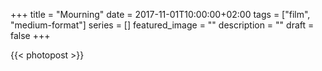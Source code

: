 +++
title =  "Mourning"
date = 2017-11-01T10:00:00+02:00
tags = ["film", "medium-format"]
series = []
featured_image = ""
description = ""
draft = false
+++

{{< photopost >}}
